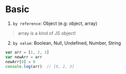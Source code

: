 # Basic 


1. `by reference`: Object (e.g: object, array) 
> array is a kind of JS object!
2. `by value`: Boolean, Null, Undefined, Number, String

```JavaScript
var arr = [1, 2, 3]
var newArr = arr
newArr[0] = 0
console.log(arr)  // [0, 2, 3]
```